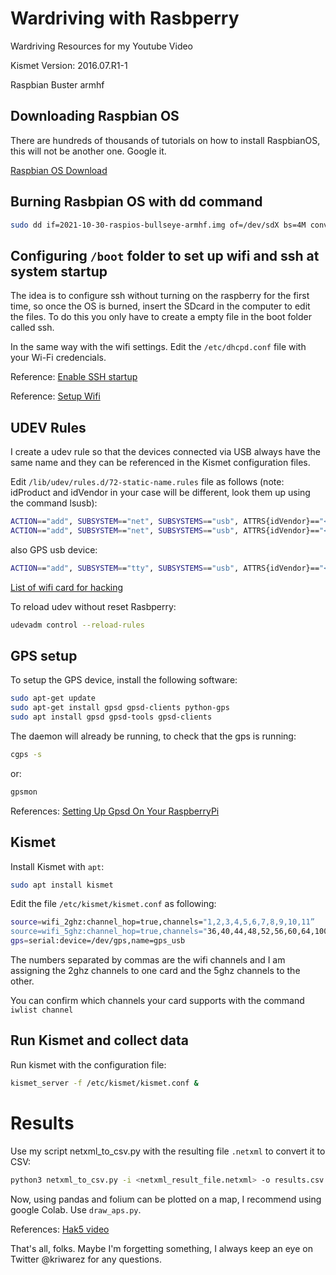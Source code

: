 # Wardriving with Rasbperry
Wardriving Resources for my Youtube Video

Kismet Version: 2016.07.R1-1

Raspbian Buster armhf

## Downloading Raspbian OS
There are hundreds of thousands of tutorials on how to install RaspbianOS, this will not be another one. Google it.

[Raspbian OS Download](https://www.raspberrypi.com/software/operating-systems/)

## Burning Rasbpian OS with dd command

```bash
sudo dd if=2021-10-30-raspios-bullseye-armhf.img of=/dev/sdX bs=4M conv=fsync status=progress
```

## Configuring `/boot` folder to set up wifi and ssh at system startup

The idea is to configure ssh without turning on the raspberry for the first time, so once the OS is burned, insert the SDcard in the computer to edit the files. To do this you only have to create a empty file in the boot folder called ssh.

In the same way with the wifi settings. Edit the `/etc/dhcpd.conf` file with your Wi-Fi credencials.

Reference: [Enable SSH startup](https://pimylifeup.com/raspberry-pi-enable-ssh-boot/)

Reference: [Setup Wifi](https://pimylifeup.com/raspberry-pi-static-ip-address/)

## UDEV Rules
I create a udev rule so that the devices connected via USB always have the same name and they can be referenced in the Kismet configuration files.

Edit `/lib/udev/rules.d/72-static-name.rules` file as follows (note: idProduct and idVendor in your case will be different, look them up using the command lsusb):
```bash
ACTION=="add", SUBSYSTEM=="net", SUBSYSTEMS=="usb", ATTRS{idVendor}=="<your_id>", ATTRS{idProduct}=="<your_id>", NAME="wifi_2ghz"
ACTION=="add", SUBSYSTEM=="net", SUBSYSTEMS=="usb", ATTRS{idVendor}=="<your_id>", ATTRS{idProduct}=="<your_id>", NAME="wifi_5ghz"
```
also GPS usb device:
```bash
ACTION=="add", SUBSYSTEM=="tty", SUBSYSTEMS=="usb", ATTRS{idVendor}=="<your_id>", ATTRS{idProduct}=="<your_id>", MDOE="0666”, SYMLINK+=”gps”
```
[List of wifi card for hacking](https://github.com/v1s1t0r1sh3r3/airgeddon/wiki/Cards%20and%20Chipsets)

To reload udev without reset Rasbperry:
```bash
udevadm control --reload-rules
```

## GPS setup
To setup the GPS device, install the following software:
```bash
sudo apt-get update
sudo apt-get install gpsd gpsd-clients python-gps
sudo apt install gpsd gpsd-tools gpsd-clients
```
The daemon will already be running, to check that the gps is running: 
```bash
cgps -s
```
or:
```bash
gpsmon
```


References: [Setting Up Gpsd On Your RaspberryPi](https://michaelbergeron.com/blog/gpsd-raspberrypi)

## Kismet

Install Kismet with `apt`:
```bash
sudo apt install kismet
```
Edit the file `/etc/kismet/kismet.conf` as following:
```bash
source=wifi_2ghz:channel_hop=true,channels="1,2,3,4,5,6,7,8,9,10,11”
source=wifi_5ghz:channel_hop=true,channels="36,40,44,48,52,56,60,64,100,104,108,112,116, 120, 128, 132, 136, 140, 144, 149”
gps=serial:device=/dev/gps,name=gps_usb
```
The numbers separated by commas are the wifi channels and I am assigning the 2ghz channels to one card and the 5ghz channels to the other.

You can confirm which channels your card supports with the command `iwlist channel`

## Run Kismet and collect data
Run kismet with the configuration file:
```bash
kismet_server -f /etc/kismet/kismet.conf &
```

# Results

Use my script netxml_to_csv.py with the resulting file `.netxml` to convert it to CSV:
```bash
python3 netxml_to_csv.py -i <netxml_result_file.netxml> -o results.csv
```
Now, using pandas and folium can be plotted on a map, I recommend using google Colab. Use `draw_aps.py`.

References: [Hak5 video](https://www.youtube.com/watch?v=pFHUPs51CRQ)


That's all, folks. Maybe I'm forgetting something, I always keep an eye on Twitter @kriwarez for any questions. 
